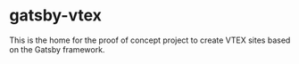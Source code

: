 # gatsby-vtex

This is the home for the proof of concept project to create VTEX sites based on the Gatsby framework.
